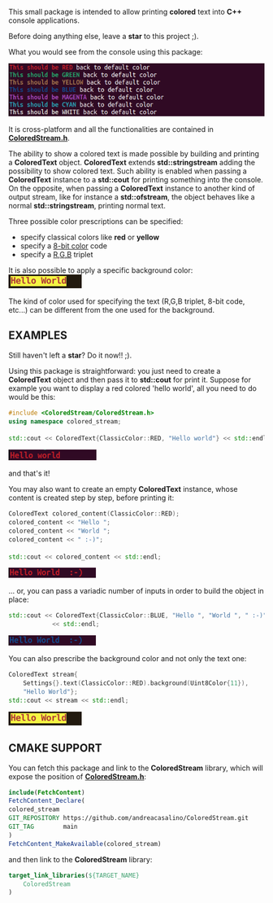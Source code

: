 This small package is intended to allow printing **colored** text into **C++** console applications.

Before doing anything else, leave a **star** to this project ;).

What you would see from the console using this package:

![temp](pictures/Sample.png)

It is cross-platform and all the functionalities are contained in [**ColoredStream.h**](./src/ColoredStream/ColoredStream.h).

The ability to show a colored text is made possible by building and printing a **ColoredText** object.
**ColoredText** extends **std::stringstream** adding the possibility to show colored text.
Such ability is enabled when passing a **ColoredText** instance to a **std::cout** for printing something into the console. On the opposite, when passing a **ColoredText** instance to another kind of output stream, like for instance a **std::ofstream**, the object behaves like a normal **std::stringstream**, printing normal text.

Three possible color prescriptions can be specified:
 - specify classical colors like **red** or **yellow**
 - specify a [8-bit color](https://en.wikipedia.org/wiki/ANSI_escape_code) code 
 - specify a [R,G,B](https://en.wikipedia.org/wiki/ANSI_escape_code) triplet 

It is also possible to apply a specific background color:
![temp](pictures/part04.png)

The kind of color used for specifying the text (R,G,B triplet, 8-bit code, etc...) can be different from the one used for the background.

## EXAMPLES

Still haven't left a **star**? Do it now!! ;).

Using this package is straightforward: you just need to create a **ColoredText** object and then pass it to **std::cout** for print it.
Suppose for example you want to display a red colored 'hello world', all you need to do would be this:

```cpp
#include <ColoredStream/ColoredStream.h>
using namespace colored_stream;

std::cout << ColoredText{ClassicColor::RED, "Hello world"} << std::endl;
```

![temp](pictures/part01.png)

and that's it!

You may also want to create an empty **ColoredText** instance, whose content is created step by step, before printing it:

```cpp
ColoredText colored_content(ClassicColor::RED);
colored_content << "Hello ";
colored_content << "World ";
colored_content << " :-)";

std::cout << colored_content << std::endl;
```

![temp](pictures/part02.png)

... or, you can pass a variadic number of inputs in order to build the object in place:

```cpp
std::cout << ColoredText{ClassicColor::BLUE, "Hello ", "World ", " :-)"}
            << std::endl;
```

![temp](pictures/part03.png)

You can also prescribe the background color and not only the text one:

```cpp
ColoredText stream{
    Settings{}.text(ClassicColor::RED).background(Uint8Color{11}),
    "Hello World"};
std::cout << stream << std::endl;
```

![temp](pictures/part04.png)

## CMAKE SUPPORT

You can fetch this package and link to the **ColoredStream** library, which will expose the position of [**ColoredStream.h**](./src/ColoredStream/ColoredStream.h):

```cmake
include(FetchContent)
FetchContent_Declare(
colored_stream
GIT_REPOSITORY https://github.com/andreacasalino/ColoredStream.git
GIT_TAG        main
)
FetchContent_MakeAvailable(colored_stream)
```
and then link to the **ColoredStream** library:

```cmake
target_link_libraries(${TARGET_NAME}
    ColoredStream
)
```
